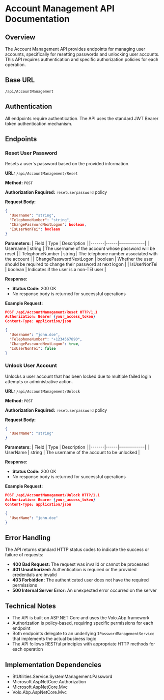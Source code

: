# Account Management API Documentation

## Overview
The Account Management API provides endpoints for managing user accounts, specifically for resetting passwords and unlocking user accounts. This API requires authentication and specific authorization policies for each operation.

## Base URL
```
/api/AccountManagement
```

## Authentication
All endpoints require authentication. The API uses the standard JWT Bearer token authentication mechanism.

## Endpoints

### Reset User Password
Resets a user's password based on the provided information.

**URL:** `/api/AccountManagement/Reset`

**Method:** `POST`

**Authorization Required:** `resetuserpassword` policy

**Request Body:**
```json
{
  "Username": "string",
  "TelephoneNumber": "string",
  "ChangePasswordNextLogon": boolean,
  "IsUserNonTei": boolean
}
```

**Parameters:**
| Field | Type | Description |
|-------|------|-------------|
| Username | string | The username of the account whose password will be reset |
| TelephoneNumber | string | The telephone number associated with the account |
| ChangePasswordNextLogon | boolean | Whether the user should be required to change their password at next logon |
| IsUserNonTei | boolean | Indicates if the user is a non-TEI user |

**Response:**
- **Status Code:** 200 OK
- No response body is returned for successful operations

**Example Request:**
```json
POST /api/AccountManagement/Reset HTTP/1.1
Authorization: Bearer {your_access_token}
Content-Type: application/json

{
  "Username": "john.doe",
  "TelephoneNumber": "+1234567890",
  "ChangePasswordNextLogon": true,
  "IsUserNonTei": false
}
```

### Unlock User Account
Unlocks a user account that has been locked due to multiple failed login attempts or administrative action.

**URL:** `/api/AccountManagement/Unlock`

**Method:** `POST`

**Authorization Required:** `resetuserpassword` policy

**Request Body:**
```json
{
  "UserName": "string"
}
```

**Parameters:**
| Field | Type | Description |
|-------|------|-------------|
| UserName | string | The username of the account to be unlocked |

**Response:**
- **Status Code:** 200 OK
- No response body is returned for successful operations

**Example Request:**
```json
POST /api/AccountManagement/Unlock HTTP/1.1
Authorization: Bearer {your_access_token}
Content-Type: application/json

{
  "UserName": "john.doe"
}
```

## Error Handling
The API returns standard HTTP status codes to indicate the success or failure of requests:

- **400 Bad Request:** The request was invalid or cannot be processed
- **401 Unauthorized:** Authentication is required or the provided credentials are invalid
- **403 Forbidden:** The authenticated user does not have the required permissions
- **500 Internal Server Error:** An unexpected error occurred on the server

## Technical Notes
- The API is built on ASP.NET Core and uses the Volo.Abp framework
- Authorization is policy-based, requiring specific permissions for each endpoint
- Both endpoints delegate to an underlying `IPasswordManagementService` that implements the actual business logic
- The API follows RESTful principles with appropriate HTTP methods for each operation

## Implementation Dependencies
- BtUtilities.Service.SystemManagement.Password
- Microsoft.AspNetCore.Authorization
- Microsoft.AspNetCore.Mvc
- Volo.Abp.AspNetCore.Mvc
